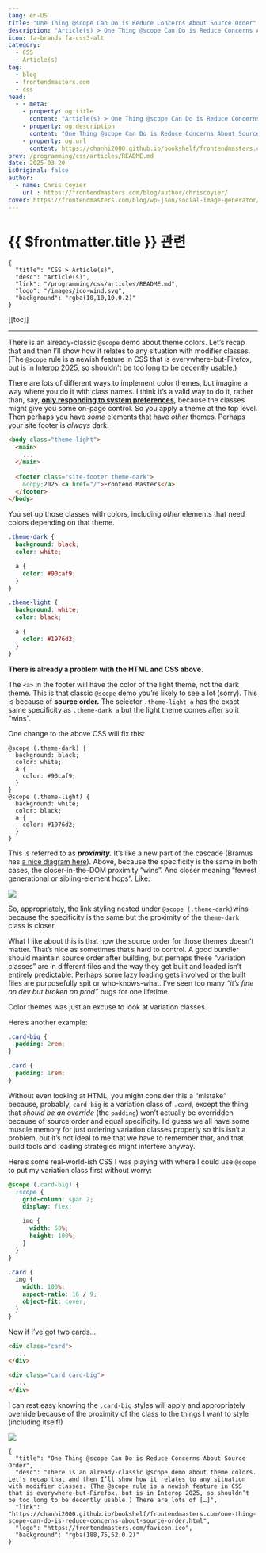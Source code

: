 ```yaml
---
lang: en-US
title: "One Thing @scope Can Do is Reduce Concerns About Source Order"
description: "Article(s) > One Thing @scope Can Do is Reduce Concerns About Source Order"
icon: fa-brands fa-css3-alt
category:
  - CSS
  - Article(s)
tag:
  - blog
  - frontendmasters.com
  - css
head:
  - - meta:
    - property: og:title
      content: "Article(s) > One Thing @scope Can Do is Reduce Concerns About Source Order"
    - property: og:description
      content: "One Thing @scope Can Do is Reduce Concerns About Source Order"
    - property: og:url
      content: https://chanhi2000.github.io/bookshelf/frontendmasters.com/one-thing-scope-can-do-is-reduce-concerns-about-source-order.html
prev: /programming/css/articles/README.md
date: 2025-03-20
isOriginal: false
author:
  - name: Chris Coyier
    url : https://frontendmasters.com/blog/author/chriscoyier/
cover: https://frontendmasters.com/blog/wp-json/social-image-generator/v1/image/5434
---
```


# {{ $frontmatter.title }} 관련

```component VPCard
{
  "title": "CSS > Article(s)",
  "desc": "Article(s)",
  "link": "/programming/css/articles/README.md",
  "logo": "/images/ico-wind.svg",
  "background": "rgba(10,10,10,0.2)"
}
```

[[toc]]

---

<SiteInfo
  name="One Thing @scope Can Do is Reduce Concerns About Source Order"
  desc="There is an already-classic @scope demo about theme colors. Let’s recap that and then I’ll show how it relates to any situation with modifier classes. (The @scope rule is a newish feature in CSS that is everywhere-but-Firefox, but is in Interop 2025, so shouldn’t be too long to be decently usable.) There are lots of […]"
  url="https://frontendmasters.com/blog/one-thing-scope-can-do-is-reduce-concerns-about-source-order/"
  logo="https://frontendmasters.com/favicon.ico"
  preview="https://frontendmasters.com/blog/wp-json/social-image-generator/v1/image/5434"/>

There is an already-classic `@scope` demo about theme colors. Let’s recap that and then I’ll show how it relates to any situation with modifier classes. (The `@scope` rule is a newish feature in CSS that is everywhere-but-Firefox, but is in Interop 2025, so shouldn’t be too long to be decently usable.)

There are lots of different ways to implement color themes, but imagine a way where you do it with class names. I think it’s a valid way to do it, rather than, say, [**only responding to system preferences**](/frontendmasters.com/no-fuss-light-dark-modes.md), because the classes might give you some on-page control. So you apply a theme at the top level. Then perhaps you have *some* elements that have *other* themes. Perhaps your site footer is *always* dark.

```html
<body class="theme-light">
  <main>
    ...
  </main>
   
  <footer class="site-footer theme-dark">
    &copy;2025 <a href="/">Frontend Masters</a>
  </footer>
</body>
```

You set up those classes with colors, including *other* elements that need colors depending on that theme.

```css
.theme-dark {
  background: black;
  color: white;

  a {
    color: #90caf9;
  }
}

.theme-light {
  background: white;
  color: black;

  a {
    color: #1976d2;
  }
}
```

**There is already a problem with the HTML and CSS above.**

The `<a>` in the footer will have the color of the light theme, not the dark theme. This is that classic `@scope` demo you’re likely to see a lot (sorry). This is because of **source order.** The selector `.theme-light a` has the exact same specificity as `.theme-dark a` but the light theme comes after so it “wins”.

One change to the above CSS will fix this:

```css{1,8}
@scope (.theme-dark) {
  background: black;
  color: white;
  a {
    color: #90caf9;
  }
}
@scope (.theme-light) {
  background: white;
  color: black;
  a {
    color: #1976d2;
  }
}
```

This is referred to as _**proximity.**_ It’s like a new part of the cascade (Bramus has [<FontIcon icon="fa-brands fa-chrome"/>a nice diagram here](https://developer.chrome.com/docs/css-ui/at-scope)). Above, because the specificity is the same in both cases, the closer-in-the-DOM proximity “wins”. And closer meaning “fewest generational or sibling-element hops”. Like:

![](https://i0.wp.com/frontendmasters.com/blog/wp-content/uploads/2025/03/CleanShot-2025-03-20-at-07.12.40%402x.png?resize=1024%2C373&ssl=1)

So, appropriately, the link styling nested under `@scope (.theme-dark)`wins because the specificity is the same but the proximity of the `theme-dark` class is closer.

What I like about this is that now the source order for those themes doesn’t matter. That’s nice as sometimes that’s hard to control. A good bundler should maintain source order after building, but perhaps these “variation classes” are in different files and the way they get built and loaded isn’t entirely predictable. Perhaps some lazy loading gets involved or the built files are purposefully spit or who-knows-what. I’ve seen too many *“it’s fine on dev but broken on prod”* bugs for one lifetime.

Color themes was just an excuse to look at variation classes.

Here’s another example:

```css
.card-big {
  padding: 2rem;
}

.card {
  padding: 1rem;
}
```

Without even looking at HTML, you might consider this a “mistake” because, probably, `card-big` is a variation class of `.card`, except the thing that *should be an override* (the `padding`) won’t actually be overridden because of source order and equal specificity. I’d guess we all have some muscle memory for just ordering variation classes properly so this isn’t a problem, but it’s not ideal to me that we have to remember that, and that build tools and loading strategies might interfere anyway.

Here’s some real-world-ish CSS I was playing with where I could use `@scope` to put my variation class first without worry:

```css
@scope (.card-big) {
  :scope {
    grid-column: span 2;
    display: flex;

    img {
      width: 50%;
      height: 100%;
    }
  }
}

.card {
  img {
    width: 100%;
    aspect-ratio: 16 / 9;
    object-fit: cover;
  }
}
```

Now if I’ve got two cards…

```html
<div class="card">
  ...
</div>

<div class="card card-big">
  ...
</div>
```

I can rest easy knowing the `.card-big` styles will apply and appropriately override because of the proximity of the class to the things I want to style (including itself!)

![](https://i0.wp.com/frontendmasters.com/blog/wp-content/uploads/2025/03/Screenshot-2025-03-20-at-7.41.17%E2%80%AFAM.png?resize=1024%2C473&ssl=1)

<!-- TODO: add ARTICLE CARD -->
```component VPCard
{
  "title": "One Thing @scope Can Do is Reduce Concerns About Source Order",
  "desc": "There is an already-classic @scope demo about theme colors. Let’s recap that and then I’ll show how it relates to any situation with modifier classes. (The @scope rule is a newish feature in CSS that is everywhere-but-Firefox, but is in Interop 2025, so shouldn’t be too long to be decently usable.) There are lots of […]",
  "link": "https://chanhi2000.github.io/bookshelf/frontendmasters.com/one-thing-scope-can-do-is-reduce-concerns-about-source-order.html",
  "logo": "https://frontendmasters.com/favicon.ico",
  "background": "rgba(188,75,52,0.2)"
}
```
